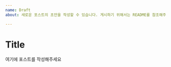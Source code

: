 ```yaml
---
name: Draft
about: 새로운 포스트의 초안을 작성할 수 있습니다. 게시하기 위해서는 README를 참조해주세요.

---
```


# Title

여기에 포스트를 작성해주세요
